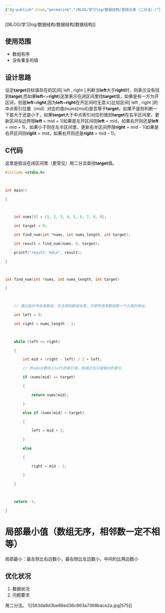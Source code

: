 ```yaml
---
{"dg-publish":true,"permalink":"/BLOG/学习log/数据结构/查找元素（二分法）/"}
---
```


[[BLOG/学习log/数据结构/数据结构\|数据结构]]

## 使用范围
- 数组有序
- 没有重复的值
## 设计思路
设定**target**目标值存在的区间[ left , right ],判断当**left**大于**right**时，则表示没有找到**target**,而如果**left**<=**right**(这里表示在闭区间里找**target**值，如果是有一方为开区间，则是**left**<**right**,因为**left**=**right**在开区间时无意义)比较区间[ left , right ]的中点索引位置（mid）对应的值(nums[mid])是否等于**target**，如果不是则判断一下是大于还是小于，如果**target**大于中点索引对应的值则**target**在右半区间里，更新区间左边界限**left** = mid + 1(如果是左开区间则**left** = mid，如果右开则还是**left** = mid + 1)，如果小于则在左半区间里，更新右半区间界限**right** = mid - 1(如果是右开区间则**right** = mid，如果右开则还是**right** = mid - 1)。
## C代码
这里是假设在闭区间里（更常见）用二分法查找**target**值。
~~~c
#include <stdio.h>

  

int main()

{

  

    int nums[9] = {1, 2, 3, 4, 5, 6, 7, 8, 9};

    int target = 9;

    int find_num(int *nums, int nums_length, int target);

    int result = find_num(nums, 9, target);

    printf("result: %d\n", result);

}

  

int find_num(int *nums, int nums_length, int target)

{

  

    // 通过指针传进来数组，无法得到数组长度，只是传进来数组第一个元素的地址。

    int left = 0;

    int right = nums_length - 1;

  

    while (left <= right)

    {

        int mid = (right - left) / 2 + left;

        // 所以mid要续上left的索引值，相减之后只是相对的索引

        if (nums[mid] == target)

        {

            return nums[mid];

        }

        else if (nums[mid] < target)

        {

            left = mid + 1;

        }

        else

        {

            right = mid - 1;

        }

    }

  

    return -1;

}
~~~

# 局部最小值（数组无序，相邻数一定不相等）
局部最小：最左侧比右边数小，最右侧比左边数小，中间的比两边数小

## 优化状况
1. 数据状况
2. 问题要求

用二分法。
 ![[563da9d3be88ed36c663a7368bace2a.jpg\|575]]
 

~~~c

~~~